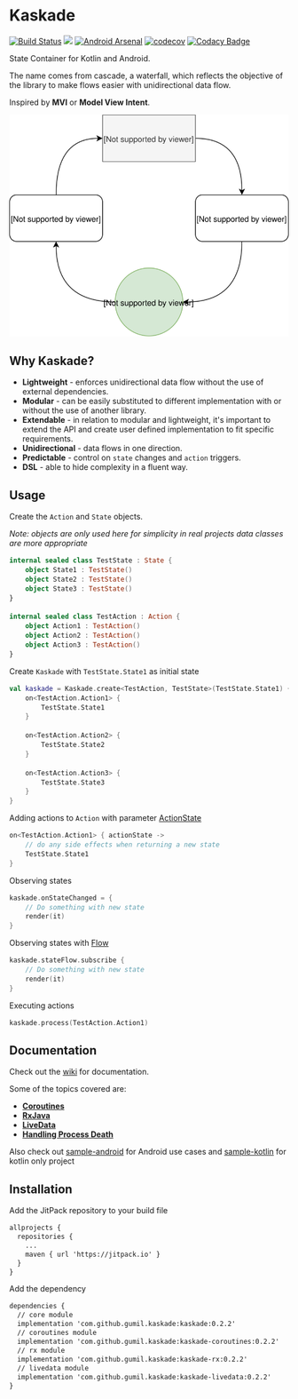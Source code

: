 # Kaskade
[![Build Status](https://travis-ci.org/gumil/Kaskade.svg?branch=master)](https://travis-ci.org/gumil/Kaskade)
[![](https://jitpack.io/v/gumil/Kaskade.svg)](https://jitpack.io/#gumil/Kaskade)
[![Android Arsenal]( https://img.shields.io/badge/Android%20Arsenal-Kaskade-green.svg?style=flat )]( https://android-arsenal.com/details/1/7421 )
[![codecov](https://codecov.io/gh/gumil/Kaskade/branch/master/graph/badge.svg)](https://codecov.io/gh/gumil/Kaskade)
[![Codacy Badge](https://api.codacy.com/project/badge/Grade/832c3f8fcb4c4213bc72d674db75138f)](https://www.codacy.com/app/gumil/Kaskade?utm_source=github.com&amp;utm_medium=referral&amp;utm_content=gumil/Kaskade&amp;utm_campaign=Badge_Grade)

State Container for Kotlin and Android.

The name comes from cascade, a waterfall, which reflects the objective of the library to make flows easier with unidirectional data flow.

Inspired by **MVI** or **Model View Intent**.

![Kaskade](art/kaskade.svg)

## Why Kaskade?
* **Lightweight** - enforces unidirectional data flow without the use of external dependencies.
* **Modular** - can be easily substituted to different implementation with or without the use of another library.
* **Extendable** - in relation to modular and lightweight, it's important to extend the API and create user defined implementation to fit specific requirements.
* **Unidirectional** - data flows in one direction.
* **Predictable** - control on `state` changes and `action` triggers.
* **DSL** - able to hide complexity in a fluent way.

## Usage
Create the `Action` and `State` objects.

_Note: objects are only used here for simplicity in real projects data classes are more appropriate_

```Kotlin
internal sealed class TestState : State {
    object State1 : TestState()
    object State2 : TestState()
    object State3 : TestState()
}

internal sealed class TestAction : Action {
    object Action1 : TestAction()
    object Action2 : TestAction()
    object Action3 : TestAction()
}
```

Create `Kaskade` with `TestState.State1` as initial state
```Kotlin
val kaskade = Kaskade.create<TestAction, TestState>(TestState.State1) {
    on<TestAction.Action1> {
        TestState.State1
    }

    on<TestAction.Action2> {
        TestState.State2
    }

    on<TestAction.Action3> {
        TestState.State3
    }
}
```

Adding actions to `Action` with parameter [ActionState](kaskade/src/main/kotlin/io/gumil/kaskade/models.kt)
```Kotlin
on<TestAction.Action1> { actionState ->
    // do any side effects when returning a new state
    TestState.State1
}
```

Observing states
```Kotlin
kaskade.onStateChanged = {
    // Do something with new state
    render(it)
}
```

Observing states with [Flow](kaskade/src/main/kotlin/io/gumil/kaskade/flow/Flow.kt)
```Kotlin
kaskade.stateFlow.subscribe {
    // Do something with new state
    render(it)
}
```

Executing actions
```Kotlin
kaskade.process(TestAction.Action1)
```

## Documentation
Check out the [wiki](https://github.com/gumil/Kaskade/wiki) for documentation.

Some of the topics covered are:
* **[Coroutines](https://github.com/gumil/Kaskade/wiki/Coroutines)**
* **[RxJava](https://github.com/gumil/Kaskade/wiki/RxJava)**
* **[LiveData](https://github.com/gumil/Kaskade/wiki/LiveData)**
* **[Handling Process Death](https://github.com/gumil/Kaskade/wiki/Android)**

Also check out [sample-android](https://github.com/gumil/Kaskade/tree/master/sample-android) for Android use cases and [sample-kotlin](https://github.com/gumil/Kaskade/tree/master/sample-kotlin) for kotlin only project

## Installation

Add the JitPack repository to your build file
```
allprojects {
  repositories {
    ...
    maven { url 'https://jitpack.io' }
  }
}
```
Add the dependency
```
dependencies {
  // core module
  implementation 'com.github.gumil.kaskade:kaskade:0.2.2'
  // coroutines module
  implementation 'com.github.gumil.kaskade:kaskade-coroutines:0.2.2'
  // rx module
  implementation 'com.github.gumil.kaskade:kaskade-rx:0.2.2'
  // livedata module
  implementation 'com.github.gumil.kaskade:kaskade-livedata:0.2.2'
}
```